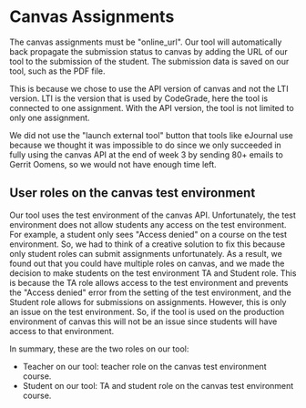 # Canvas Assignments
The canvas assignments must be "online_url". Our tool will automatically back propagate the submission status to canvas by adding the URL of our tool to the submission of the student. The submission data is saved on our tool, such as the PDF file.

This is because we chose to use the API version of canvas and not the LTI version. LTI is the version that is used by CodeGrade, here the tool is connected to one assignment. With the API version, the tool is not limited to only one assignment.

We did not use the "launch external tool" button that tools like eJournal use because we thought it was impossible to do since we only succeeded in fully using the canvas API at the end of week 3 by sending 80+ emails to Gerrit Oomens, so we would not have enough time left.

## User roles on the canvas test environment
Our tool uses the test environment of the canvas API. Unfortunately, the test environment does not allow students any access on the test environment. For example, a student only sees "Access denied" on a course on the test environment. So, we had to think of a creative solution to fix this because only student roles can submit assignments unfortunately. As a result, we found out that you could have multiple roles on canvas, and we made the decision to make students on the test environment TA and Student role. This is because the TA role allows access to the test environment and prevents the "Access denied" error from the setting of the test environment, and the Student role allows for submissions on assignments. However, this is only an issue on the test environment. So, if the tool is used on the production environment of canvas this will not be an issue since students will have access to that environment.

In summary, these are the two roles on our tool:
- Teacher on our tool: teacher role on the canvas test environment course.
- Student on our tool: TA and student role on the canvas test environment course.